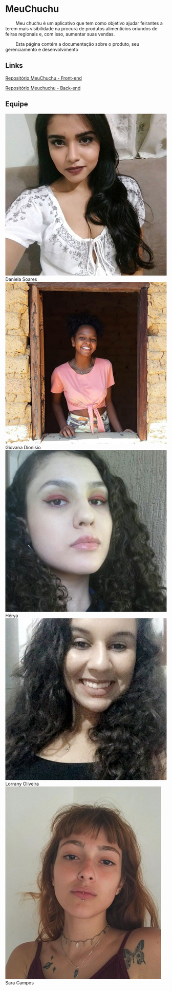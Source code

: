 # MeuChuchu
<p aling= "justify"> &emsp;&emsp; 
Meu chuchu é um aplicativo que tem como objetivo ajudar feirantes a terem mais visibilidade na procura de produtos alimentícios oriundos de feiras regionais e, com isso, aumentar suas vendas. </p>
<p aling= "justify"> &emsp;&emsp; 
Esta página contém a documentação sobre o produto, seu gerenciamento e desenvolvimento</p>

## Links
[Repositório MeuChuchu - Front-end](https://github.com/lorranyoliveira/MeuChuchu)

[Repositório Meuchuchu - Back-end](https://github.com/saracampss/MeuChuchu-Backend)

## Equipe
 
<div class="col-sm container-img">
        <img src="https://raw.githubusercontent.com/lorranyoliveira/MeuChuchu.github.io/gh-pages/docs/images/eu.jpg" alt="Daniela Soares" class="img-thumbnail image">
        <div class="middle">
            <a href="https://github.com/daniso123" style="text-decoration:none">
                <div class="text">
                Daniela Soares
                </div>
            </a>
        </div>
    </div>


<div class="col-sm container-img">
        <img src="https://raw.githubusercontent.com/lorranyoliveira/MeuChuchu.github.io/gh-pages/docs/images/giovana.jpeg" alt="Giovana Dionisio" class="img-thumbnail image">
        <div class="middle">
            <a href="https://github.com/giovanadionisio" style="text-decoration:none">
                <div class="text">
                Giovana Dionisio
            </div>
        </a>
    </div>
</div>
<div></div>
<div class="col-sm container-img">
        <img src="https://raw.githubusercontent.com/lorranyoliveira/MeuChuchu.github.io/gh-pages/docs/images/herya.jpeg" alt="Hérya" class="img-thumbnail image">
        <div class="middle">
            <a href="https://github.com/hryds" style="text-decoration:none">
                <div class="text">
                Hérya
                </div>
            </a>
        </div>
</div>

<div class="col-sm container-img">
        <img src="https://raw.githubusercontent.com/lorranyoliveira/MeuChuchu.github.io/gh-pages/docs/images/lorrany.jpeg" alt="Lorrany Oliveira" class="img-thumbnail image">
        <div class="middle">
            <a href="https://github.com/lorranyoliveira" style="text-decoration:none">
                <div class="text">
                Lorrany Oliveira
                </div>
            </a>
        </div>
</div>

<div class="col-sm container-img">
        <img src="https://raw.githubusercontent.com/lorranyoliveira/MeuChuchu.github.io/gh-pages/docs/images/sara.jpg" alt="Sara Campos" class="img-thumbnail image">
        <div class="middle">
            <a href="https://github.com/saracampss" style="text-decoration:none">
                <div class="text">
                Sara Campos
                </div>
            </a>
        </div>
</div>

